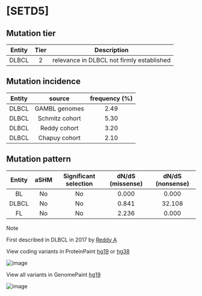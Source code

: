 # [SETD5]

## Mutation tier

|Entity|Tier|Description                              |
|:------:|:----:|-----------------------------------------|
|DLBCL |2   |relevance in DLBCL not firmly established|
## Mutation incidence

|Entity|source        |frequency (%)|
|:------:|:--------------:|:-------------:|
|DLBCL |GAMBL genomes |2.49         |
|DLBCL |Schmitz cohort|5.30         |
|DLBCL |Reddy cohort  |3.20         |
|DLBCL |Chapuy cohort |2.10         |

## Mutation pattern

|Entity|aSHM|Significant selection|dN/dS (missense)|dN/dS (nonsense)|
|:------:|:----:|:---------------------:|:----------------:|:----------------:|
|BL    |No  |No                   |0.000           | 0.000          |
|DLBCL |No  |No                   |0.841           |32.108          |
|FL    |No  |No                   |2.236           | 0.000          |


> [!NOTE]
> First described in DLBCL in 2017 by [Reddy A](https://pubmed.ncbi.nlm.nih.gov/28985567)

View coding variants in ProteinPaint [hg19](https://www.bcgsc.ca/downloads/morinlab/GAMBL/test/genes/SETD5_protein.html)  or [hg38](https://www.bcgsc.ca/downloads/morinlab/GAMBL/test/genes/SETD5_protein_hg38.html)

![image](../../images/proteinpaint/SETD5_NM_001080517.svg)

View all variants in GenomePaint [hg19](https://www.bcgsc.ca/downloads/morinlab/GAMBL/test/genes/SETD5.html)

![image](../../images/proteinpaint/SETD5.svg)
